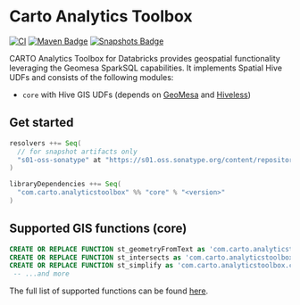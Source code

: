 # Carto Analytics Toolbox

[![CI](https://github.com/cartodb/analytics-toolbox-databricks/actions/workflows/ci.yml/badge.svg)](https://github.com/cartodb/analytics-toolbox-databricks/actions/workflows/ci.yml)
[![Maven Badge](https://img.shields.io/maven-central/v/com.carto.analytics-toolbox/core_2.12?color=blue)](https://search.maven.org/search?q=g:com.carto.analyticstoolbox%20and%20core)
[![Snapshots Badge](https://img.shields.io/nexus/s/https/s01.oss.sonatype.org/com.carto.analyticstoolbox/core_2.12)](https://s01.oss.sonatype.org/content/repositories/snapshots/com/carto/analyticstoolbox/core_2.12/)

CARTO Analytics Toolbox for Databricks provides geospatial functionality leveraging the Geomesa SparkSQL capabilities. It implements Spatial Hive UDFs and consists of the following modules:

* `core` with Hive GIS UDFs (depends on [GeoMesa](https://github.com/locationtech/geomesa) and [Hiveless](https://github.com/azavea/hiveless))

## Get started

```scala
resolvers ++= Seq(
  // for snapshot artifacts only
  "s01-oss-sonatype" at "https://s01.oss.sonatype.org/content/repositories/snapshots"
)

libraryDependencies ++= Seq(
  "com.carto.analyticstoolbox" %% "core" % "<version>"
)
```

## Supported GIS functions (core)

```sql
CREATE OR REPLACE FUNCTION st_geometryFromText as 'com.carto.analyticstoolbox.core.ST_GeomFromWKT';
CREATE OR REPLACE FUNCTION st_intersects as 'com.carto.analyticstoolbox.core.ST_Intersects';
CREATE OR REPLACE FUNCTION st_simplify as 'com.carto.analyticstoolbox.core.ST_Simplify';
 -- ...and more
```

The full list of supported functions can be found [here](./core/sql/createUDFs.sql).
